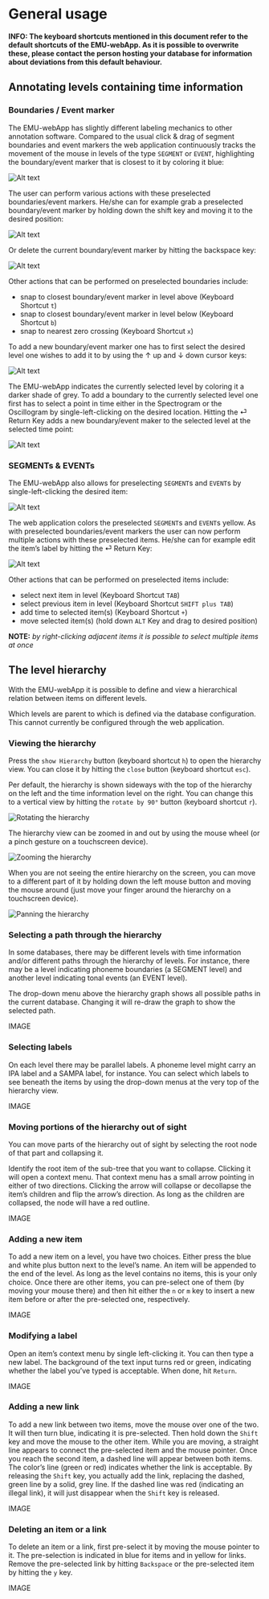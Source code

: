 # General usage

**INFO: The keyboard shortcuts mentioned in this document refer to the default shortcuts of the EMU-webApp. As it is 
possible to overwrite these, please contact the person hosting your database for information about deviations from this
default behaviour.**

## Annotating levels containing time information

### Boundaries / Event marker

The EMU-webApp has slightly different labeling mechanics to other annotation software. Compared to the usual
click & drag of segment boundaries and event markers the web application continuously tracks the movement of the 
mouse in levels of the type `SEGMENT` or `EVENT`, highlighting the boundary/event marker that is closest to it by 
coloring it blue:

![Alt text](manual/GeneralUsage/pics/preSelBoundary.gif)

The user can perform various actions with these preselected boundaries/event markers. He/she can for example grab a
preselected boundary/event marker by holding down the shift key and moving it to the desired position:

![Alt text](manual/GeneralUsage/pics/moveBoundary.gif)

Or delete the current boundary/event marker by hitting the backspace key:

![Alt text](manual/GeneralUsage/pics/deleteBoundary.gif)

Other actions that can be performed on preselected boundaries include:

- snap to closest boundary/event marker in level above (Keyboard Shortcut `t`)
- snap to closest boundary/event marker in level below (Keyboard Shortcut `b`)
- snap to nearest zero crossing (Keyboard Shortcut `x`)

To add a new boundary/event marker one has to first select the desired level one wishes to add it to by using the ↑ up and 
↓ down cursor keys:

![Alt text](manual/GeneralUsage/pics/selectLevel.gif)

The EMU-webApp indicates the currently selected level by coloring it a darker shade of grey. To add a boundary to the
currently selected level one first has to select a point in time either in the Spectrogram or the Oscillogram by single-left-clicking
on the desired location. Hitting the ⏎ Return Key adds a new boundary/event maker to the selected level at the selected time point:

![Alt text](manual/GeneralUsage/pics/addBoundary.gif)

### SEGMENTs & EVENTs

The EMU-webApp also allows for preselecting `SEGMENT`s and `EVENT`s by single-left-clicking the desired item:

![Alt text](manual/GeneralUsage/pics/preSelSeg.gif)

The web application colors the preselected `SEGMENT`s and `EVENT`s yellow. As with preselected boundaries/event
markers the user can now perform multiple actions with these preselected items. He/she can for example edit the item’s label
by hitting the ⏎ Return Key:

![Alt text](manual/GeneralUsage/pics/editLabel.gif)

Other actions that can be performed on preselected items include:

- select next item in level (Keyboard Shortcut `TAB`)
- select previous item in level (Keyboard Shortcut `SHIFT plus TAB`)
- add time to selected item(s) (Keyboard Shortcut `+`)
- move selected item(s) (hold down `ALT` Key and drag to desired position)

**NOTE:** *by right-clicking adjacent items it is possible to select multiple items at once*

## The level hierarchy

With the EMU-webApp it is possible to define and view a hierarchical relation between items on different levels.

Which levels are parent to which is defined via the database configuration. This cannot currently be configured through the web application.

### Viewing the hierarchy

Press the `show Hierarchy` button (keyboard shortcut `h`) to open the hierarchy view. You can close it by hitting the `close` button (keyboard shortcut `esc`).

Per default, the hierarchy is shown sideways with the top of the hierarchy on the left and the time information level on the right. You can change this to a vertical view by hitting the `rotate by 90°` button (keyboard shortcut `r`).

![Rotating the hierarchy](manual/GeneralUsage/pics/rotateHierarchy.gif)

The hierarchy view can be zoomed in and out by using the mouse wheel (or a pinch gesture on a touchscreen device).

![Zooming the hierarchy](manual/GeneralUsage/pics/zoomHierarchy.gif)

When you are not seeing the entire hierarchy on the screen, you can move to a different part of it by holding down the left mouse button and moving the mouse around (just move your finger around the hierarchy on a touchscreen device).

![Panning the hierarchy](manual/GeneralUsage/pics/panHierarchy.gif)

### Selecting a path through the hierarchy

In some databases, there may be different levels with time information and/or different paths through the hierarchy of levels. For instance, there may be a level indicating phoneme boundaries (a SEGMENT level) and another level indicating tonal events (an EVENT level).

The drop-down menu above the hierarchy graph shows all possible paths in the current database. Changing it will re-draw the graph to show the selected path.

IMAGE

### Selecting labels

On each level there may be parallel labels. A phoneme level might carry an IPA label and a SAMPA label, for instance. You can select which labels to see beneath the items by using the drop-down menus at the very top of the hierarchy view.

IMAGE

### Moving portions of the hierarchy out of sight

You can move parts of the hierarchy out of sight by selecting the root node of that part and collapsing it.

Identify the root item of the sub-tree that you want to collapse. Clicking it will open a context menu. That context menu has a small arrow pointing in either of two directions. Clicking the arrow will collapse or decollapse the item’s children and flip the arrow’s direction. As long as the children are collapsed, the node will have a red outline.

IMAGE

### Adding a new item

To add a new item on a level, you have two choices. Either press the blue and white plus button next to the level’s name. An item will be appended to the end of the level. As long as the level contains no items, this is your only choice. Once there are other items, you can pre-select one of them (by moving your mouse there) and then hit either the `n` or `m` key to insert a new item before or after the pre-selected one, respectively. 

IMAGE

### Modifying a label

Open an item’s context menu by single left-clicking it. You can then type a new label. The background of the text input turns red or green, indicating whether the label you’ve typed is acceptable. When done, hit `Return`.

IMAGE

### Adding a new link

To add a new link between two items, move the mouse over one of the two. It will then turn blue, indicating it is pre-selected. Then hold down the `Shift` key and move the mouse to the other item. While you are moving, a straight line appears to connect the pre-selected item and the mouse pointer. Once you reach the second item, a dashed line will appear between both items. The color’s line (green or red) indicates whether the link is acceptable. By releasing the `Shift` key, you actually add the link, replacing the dashed, green line by a solid, grey line. If the dashed line was red (indicating an illegal link), it will just disappear when the `Shift` key is released.

IMAGE

### Deleting an item or a link

To delete an item or a link, first pre-select it by moving the mouse pointer to it. The pre-selection is indicated in blue for items and in yellow for links. Remove the pre-selected link by hitting `Backspace` or the pre-selected item by hitting the `y` key.

IMAGE

